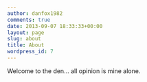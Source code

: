 ```yaml
---
author: danfox1982
comments: true
date: 2013-09-07 18:33:33+00:00
layout: page
slug: about
title: About
wordpress_id: 7
---
```


Welcome to the den... all opinion is mine alone.
